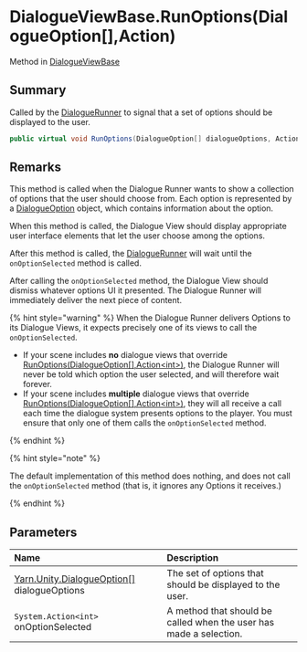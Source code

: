 # DialogueViewBase.RunOptions(DialogueOption[],Action<int>)

Method in [DialogueViewBase](/docs/api/csharp/yarn.unity.dialogueviewbase.md)

## Summary


Called by the  <a href="yarn.unity.dialoguerunner.md">DialogueRunner</a>  to signal that a set of
options should be displayed to the user.


```csharp
public virtual void RunOptions(DialogueOption[] dialogueOptions, Action<int> onOptionSelected)
```

## Remarks

<p>This method is called when the Dialogue Runner wants to show a
collection of options that the user should choose from. Each option
is represented by a <a href="yarn.unity.dialogueoption.md">DialogueOption</a> object, which
contains information about the option.</p> <p>When this method is called, the Dialogue View should display
appropriate user interface elements that let the user choose among
the options.</p> <p>After this method is called, the <a href="yarn.unity.dialoguerunner.md">DialogueRunner</a>
will wait until the <code>onOptionSelected</code> method is
called.</p> <p>After calling the <code>onOptionSelected</code> method, the
Dialogue View should dismiss whatever options UI it presented. The
Dialogue Runner will immediately deliver the next piece of content.
</p> <p>
{% hint style="warning" %}
When the Dialogue Runner delivers Options to
its Dialogue Views, it expects precisely one of its views to call
the <code>onOptionSelected</code>.
<ul type="bullet"><li>
If your scene includes <b>no</b> dialogue views that override <a href="yarn.unity.dialogueviewbase.runoptions.md">RunOptions(DialogueOption[],Action&lt;int&gt;)</a>, the Dialogue Runner will never be told which
option the user selected, and will therefore wait forever.
</li><li>
If your scene includes <b>multiple</b> dialogue views that override
<a href="yarn.unity.dialogueviewbase.runoptions.md">RunOptions(DialogueOption[],Action&lt;int&gt;)</a>, they will all receive a call each time the
dialogue system presents options to the player. You must ensure that
only one of them calls the <code>onOptionSelected</code>
method.
</li></ul>
{% endhint %}
</p> <p>
{% hint style="note" %}

The default implementation of this method does nothing, and does not
call the <code>onOptionSelected</code> method (that is, it
ignores any Options it receives.)

{% endhint %}
</p>

## Parameters

|Name|Description|
|:---|:---|
|[Yarn.Unity.DialogueOption\[\]](/docs/api/csharp/yarn.unity.dialogueoption.md) dialogueOptions|The set of options that should be displayed to the user.|
|`System.Action<int>` onOptionSelected|A method that should be called when the user has made a selection.|

